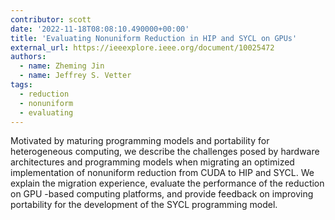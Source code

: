 ```yaml
---
contributor: scott
date: '2022-11-18T08:08:10.490000+00:00'
title: 'Evaluating Nonuniform Reduction in HIP and SYCL on GPUs'
external_url: https://ieeexplore.ieee.org/document/10025472
authors:
  - name: Zheming Jin
  - name: Jeffrey S. Vetter
tags:
  - reduction
  - nonuniform
  - evaluating
---
```


Motivated by maturing programming models and portability for heterogeneous computing, we describe the challenges posed
by hardware architectures and programming models when migrating an optimized implementation of nonuniform reduction from
CUDA to HIP and SYCL. We explain the migration experience, evaluate the performance of the reduction on GPU -based
computing platforms, and provide feedback on improving portability for the development of the SYCL programming model.
